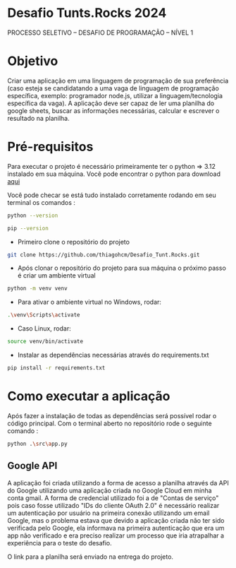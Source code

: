 # Desafio Tunts.Rocks 2024
PROCESSO SELETIVO – DESAFIO DE PROGRAMAÇÃO – NÍVEL 1 

# Objetivo
Criar uma aplicação em uma linguagem de programação de sua preferência (caso esteja se  candidatando a 
uma vaga de linguagem de programação específica, exemplo: programador  node.js, utilizar a linguagem/tecnologia 
específica da vaga). A aplicação deve ser capaz de ler  uma planilha do google sheets, buscar as informações 
necessárias, calcular e escrever o  resultado na planilha. 

# Pré-requisitos
Para executar o projeto é necessário primeiramente ter o python => 3.12 instalado em sua máquina. Você pode encontrar 
o python para download [aqui](https://www.python.org/downloads/) 

Você pode checar se está tudo instalado corretamente rodando em seu terminal os comandos :

``` bash
python --version
```

```bash
pip --version
```

- Primeiro clone o repositório do projeto

```bash
git clone https://github.com/thiagohcm/Desafio_Tunt.Rocks.git
```

- Após clonar o repositório do projeto para sua máquina o próximo passo é criar um ambiente virtual

```bash
python -m venv venv
```

- Para ativar o ambiente virtual no Windows, rodar:

```bash
.\venv\Scripts\activate
```

- Caso Linux, rodar:

```bash
source venv/bin/activate
```

- Instalar as dependências necessárias através do requirements.txt

```bash
pip install -r requirements.txt
```

# Como executar a aplicação 

Após fazer a instalação de todas as dependências será possível rodar o código principal. 
Com o terminal aberto no repositório rode o seguinte comando :

```bash
python .\src\app.py 
```

## Google API

A aplicação foi criada utilizando a forma de acesso a planilha através da API do Google utilizando uma aplicação criada
no Google Cloud em minha conta gmail. A forma de credencial utilizado foi a de "Contas de serviço" pois caso fosse utilizado
"IDs do cliente OAuth 2.0" é necessário realizar um autenticação por usuário na primeira conexão utilizando um email 
Google, mas o problema estava que devido a aplicação criada não ter sido verificada pelo Google, ela informava na 
primeira autenticação que era um app não verificado e era preciso realizar um processo que iria atrapalhar a experiência
para o teste do desafio.  


O link para a planilha será enviado na entrega do projeto.